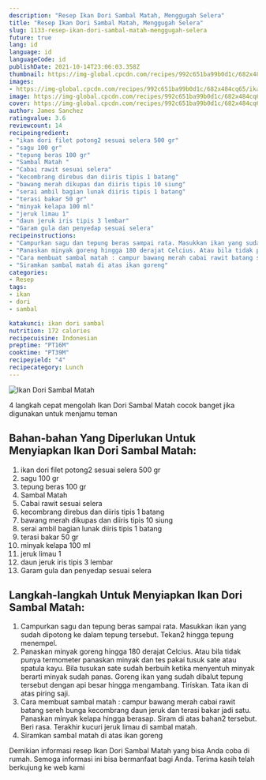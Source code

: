 ```yaml
---
description: "Resep Ikan Dori Sambal Matah, Menggugah Selera"
title: "Resep Ikan Dori Sambal Matah, Menggugah Selera"
slug: 1133-resep-ikan-dori-sambal-matah-menggugah-selera
future: true
lang: id
language: id
languageCode: id
publishDate: 2021-10-14T23:06:03.358Z 
thumbnail: https://img-global.cpcdn.com/recipes/992c651ba99b0d1c/682x484cq65/ikan-dori-sambal-matah-foto-resep-utama.png
images:
- https://img-global.cpcdn.com/recipes/992c651ba99b0d1c/682x484cq65/ikan-dori-sambal-matah-foto-resep-utama.png
image: https://img-global.cpcdn.com/recipes/992c651ba99b0d1c/682x484cq65/ikan-dori-sambal-matah-foto-resep-utama.png
cover: https://img-global.cpcdn.com/recipes/992c651ba99b0d1c/682x484cq65/ikan-dori-sambal-matah-foto-resep-utama.png
author: James Sanchez
ratingvalue: 3.6
reviewcount: 14
recipeingredient:
- "ikan dori filet potong2 sesuai selera 500 gr"
- "sagu 100 gr"
- "tepung beras 100 gr"
- "Sambal Matah "
- "Cabai rawit sesuai selera"
- "kecombrang direbus dan diiris tipis 1 batang"
- "bawang merah dikupas dan diiris tipis 10 siung"
- "serai ambil bagian lunak diiris tipis 1 batang"
- "terasi bakar 50 gr"
- "minyak kelapa 100 ml"
- "jeruk limau 1"
- "daun jeruk iris tipis 3 lembar"
- "Garam gula dan penyedap sesuai selera"
recipeinstructions:
- "Campurkan sagu dan tepung beras sampai rata. Masukkan ikan yang sudah dipotong ke dalam tepung tersebut. Tekan2 hingga tepung menempel."
- "Panaskan minyak goreng hingga 180 derajat Celcius. Atau bila tidak punya termometer panaskan minyak dan tes pakai tusuk sate atau spatula kayu. Bila tusukan sate sudah berbuih ketika menyentuh minyak berarti minyak sudah panas. Goreng ikan yang sudah dibalut tepung tersebut dengan api besar hingga mengambang. Tiriskan. Tata ikan di atas piring saji."
- "Cara membuat sambal matah : campur bawang merah cabai rawit batang sereh bunga kecombrang daun jeruk dan terasi bakar jadi satu. Panaskan minyak kelapa hingga berasap. Siram di atas bahan2 tersebut. Beri rasa. Terakhir kucuri jeruk limau di sambal matah."
- "Siramkan sambal matah di atas ikan goreng"
categories:
- Resep
tags:
- ikan
- dori
- sambal

katakunci: ikan dori sambal 
nutrition: 172 calories
recipecuisine: Indonesian
preptime: "PT16M"
cooktime: "PT39M"
recipeyield: "4"
recipecategory: Lunch
---
```



![Ikan Dori Sambal Matah](https://img-global.cpcdn.com/recipes/992c651ba99b0d1c/682x484cq65/ikan-dori-sambal-matah-foto-resep-utama.png)

4 langkah cepat mengolah  Ikan Dori Sambal Matah cocok banget jika digunakan untuk menjamu teman

<!--inarticleads1-->

## Bahan-bahan Yang Diperlukan Untuk Menyiapkan Ikan Dori Sambal Matah:

1. ikan dori filet potong2 sesuai selera 500 gr
1. sagu 100 gr
1. tepung beras 100 gr
1. Sambal Matah 
1. Cabai rawit sesuai selera
1. kecombrang direbus dan diiris tipis 1 batang
1. bawang merah dikupas dan diiris tipis 10 siung
1. serai ambil bagian lunak diiris tipis 1 batang
1. terasi bakar 50 gr
1. minyak kelapa 100 ml
1. jeruk limau 1
1. daun jeruk iris tipis 3 lembar
1. Garam gula dan penyedap sesuai selera



<!--inarticleads2-->

## Langkah-langkah Untuk Menyiapkan Ikan Dori Sambal Matah:

1. Campurkan sagu dan tepung beras sampai rata. Masukkan ikan yang sudah dipotong ke dalam tepung tersebut. Tekan2 hingga tepung menempel.
1. Panaskan minyak goreng hingga 180 derajat Celcius. Atau bila tidak punya termometer panaskan minyak dan tes pakai tusuk sate atau spatula kayu. Bila tusukan sate sudah berbuih ketika menyentuh minyak berarti minyak sudah panas. Goreng ikan yang sudah dibalut tepung tersebut dengan api besar hingga mengambang. Tiriskan. Tata ikan di atas piring saji.
1. Cara membuat sambal matah : campur bawang merah cabai rawit batang sereh bunga kecombrang daun jeruk dan terasi bakar jadi satu. Panaskan minyak kelapa hingga berasap. Siram di atas bahan2 tersebut. Beri rasa. Terakhir kucuri jeruk limau di sambal matah.
1. Siramkan sambal matah di atas ikan goreng




Demikian informasi  resep Ikan Dori Sambal Matah   yang bisa Anda coba di rumah. Semoga informasi ini bisa bermanfaat bagi Anda. Terima kasih telah berkujung ke web kami
